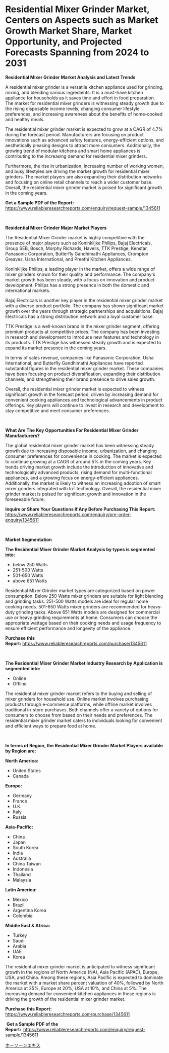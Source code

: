 <p><h1>Residential Mixer Grinder Market, Centers on Aspects such as Market Growth Market Share, Market Opportunity, and Projected Forecasts Spanning from 2024 to 2031</h1></p><p><strong>Residential Mixer Grinder Market Analysis and Latest Trends</strong></p>
<p><p>A residential mixer grinder is a versatile kitchen appliance used for grinding, mixing, and blending various ingredients. It is a must-have kitchen appliance for households as it saves time and effort in food preparation. The market for residential mixer grinders is witnessing steady growth due to the rising disposable income levels, changing consumer lifestyle preferences, and increasing awareness about the benefits of home-cooked and healthy meals.</p><p>The residential mixer grinder market is expected to grow at a CAGR of 4.7% during the forecast period. Manufacturers are focusing on product innovations such as advanced safety features, energy-efficient options, and aesthetically pleasing designs to attract more consumers. Additionally, the growing trend of modular kitchens and smart home appliances is contributing to the increasing demand for residential mixer grinders.</p><p>Furthermore, the rise in urbanization, increasing number of working women, and busy lifestyles are driving the market growth for residential mixer grinders. The market players are also expanding their distribution networks and focusing on online retail channels to reach a wider customer base. Overall, the residential mixer grinder market is poised for significant growth in the coming years.</p></p>
<p><strong>Get a Sample PDF of the Report:&nbsp;</strong> <a href="https://www.reliableresearchreports.com/enquiry/request-sample/1345611">https://www.reliableresearchreports.com/enquiry/request-sample/1345611</a></p>
<p>&nbsp;</p>
<p><strong>Residential Mixer Grinder Major Market Players</strong></p>
<p><p>The Residential Mixer Grinder market is highly competitive with the presence of major players such as Koninklijke Philips, Bajaj Electricals, Group SEB, Bosch, Morphy Richards, Havells, TTK Prestige, Kenstar, Panasonic Corporation, Butterfly Gandhimathi Appliances, Crompton Greaves, Usha International, and Preethi Kitchen Appliances.</p><p>Koninklijke Philips, a leading player in the market, offers a wide range of mixer grinders known for their quality and performance. The company's market growth has been steady, with a focus on innovation and product development. Philips has a strong presence in both the domestic and international markets.</p><p>Bajaj Electricals is another key player in the residential mixer grinder market with a diverse product portfolio. The company has shown significant market growth over the years through strategic partnerships and acquisitions. Bajaj Electricals has a strong distribution network and a loyal customer base.</p><p>TTK Prestige is a well-known brand in the mixer grinder segment, offering premium products at competitive prices. The company has been investing in research and development to introduce new features and technology in its products. TTK Prestige has witnessed steady growth and is expected to expand its market presence in the coming years.</p><p>In terms of sales revenue, companies like Panasonic Corporation, Usha International, and Butterfly Gandhimathi Appliances have reported substantial figures in the residential mixer grinder market. These companies have been focusing on product diversification, expanding their distribution channels, and strengthening their brand presence to drive sales growth.</p><p>Overall, the residential mixer grinder market is expected to witness significant growth in the forecast period, driven by increasing demand for convenient cooking appliances and technological advancements in product offerings. Key players will continue to invest in research and development to stay competitive and meet consumer preferences.</p></p>
<p>&nbsp;</p>
<p><strong>What Are The Key Opportunities For Residential Mixer Grinder Manufacturers?</strong></p>
<p><p>The global residential mixer grinder market has been witnessing steady growth due to increasing disposable income, urbanization, and changing consumer preferences for convenience in cooking. The market is expected to continue growing at a CAGR of around 5% in the coming years. Key trends driving market growth include the introduction of innovative and technologically advanced products, rising demand for multi-functional appliances, and a growing focus on energy-efficient appliances. Additionally, the market is likely to witness an increasing adoption of smart mixer grinders integrated with IoT technology. Overall, the residential mixer grinder market is poised for significant growth and innovation in the foreseeable future.</p></p>
<p><strong>Inquire or Share Your Questions If Any Before Purchasing This Report:</strong> <a href="https://www.reliableresearchreports.com/enquiry/pre-order-enquiry/1345611">https://www.reliableresearchreports.com/enquiry/pre-order-enquiry/1345611</a></p>
<p>&nbsp;</p>
<p><strong>Market Segmentation</strong></p>
<p><strong>The Residential Mixer Grinder Market Analysis by types is segmented into:</strong></p>
<p><ul><li>below 250 Watts</li><li>251-500 Watts</li><li>501-650 Watts</li><li>above 651 Watts</li></ul></p>
<p><p>Residential Mixer Grinder market types are categorized based on power consumption. Below 250 Watts mixer grinders are suitable for light blending and grinding tasks. 251-500 Watts models are ideal for regular home cooking needs. 501-650 Watts mixer grinders are recommended for heavy-duty grinding tasks. Above 651 Watts models are designed for commercial use or heavy grinding requirements at home. Consumers can choose the appropriate wattage based on their cooking needs and usage frequency to ensure efficient performance and longevity of the appliance.</p></p>
<p><strong>Purchase this Report:&nbsp;</strong><a href="https://www.reliableresearchreports.com/purchase/1345611">https://www.reliableresearchreports.com/purchase/1345611</a></p>
<p>&nbsp;</p>
<p><strong>The Residential Mixer Grinder Market Industry Research by Application is segmented into:</strong></p>
<p><ul><li>Online</li><li>Offline</li></ul></p>
<p><p>The residential mixer grinder market refers to the buying and selling of mixer grinders for household use. Online market involves purchasing products through e-commerce platforms, while offline market involves traditional in-store purchases. Both channels offer a variety of options for consumers to choose from based on their needs and preferences. The residential mixer grinder market caters to individuals looking for convenient and efficient ways to prepare food at home.</p></p>
<p>&nbsp;</p>
<p><strong>In terms of Region, the Residential Mixer Grinder Market Players available by Region are:</strong></p>
<p>
    <p> <strong> North America: </strong>
        <ul>
            <li>United States</li>
            <li>Canada</li>
        </ul>
        </p> 
    <p> <strong> Europe: </strong>
        <ul>
            <li>Germany</li>
            <li>France</li>
            <li>U.K.</li>
            <li>Italy</li>
            <li>Russia</li>
        </ul>
        </p> 
    <p> <strong> Asia-Pacific: </strong>
        <ul>
            <li>China</li>
            <li>Japan</li>
            <li>South Korea</li>
            <li>India</li>
            <li>Australia</li>
            <li>China Taiwan</li>
            <li>Indonesia</li>
            <li>Thailand</li>
            <li>Malaysia</li>
        </ul>
        </p> 
    <p> <strong> Latin America: </strong>
        <ul>
            <li>Mexico</li>
            <li>Brazil</li>
            <li>Argentina Korea</li>
            <li>Colombia</li>
        </ul>
        </p> 
    <p> <strong> Middle East & Africa: </strong>
        <ul>
            <li>Turkey</li>
            <li>Saudi</li>
            <li>Arabia</li>
            <li>UAE</li>
            <li>Korea</li>
        </ul>
    </p>
    </p>
<p><p>The residential mixer grinder market is anticipated to witness significant growth in the regions of North America (NA), Asia Pacific (APAC), Europe, USA, and China. Among these regions, Asia Pacific is expected to dominate the market with a market share percent valuation of 40%, followed by North America at 25%, Europe at 20%, USA at 10%, and China at 5%. The increasing demand for convenient kitchen appliances in these regions is driving the growth of the residential mixer grinder market.</p></p>
<p><strong>Purchase this Report: </strong><a href="https://www.reliableresearchreports.com/purchase/1345611">https://www.reliableresearchreports.com/purchase/1345611</a></p>
<p>&nbsp;<strong>Get a Sample PDF of the Report:&nbsp;&nbsp;</strong><a href="https://www.reliableresearchreports.com/enquiry/request-sample/1345611">https://www.reliableresearchreports.com/enquiry/request-sample/1345611</a></p>
<p><strong></strong></p>
<p><p><a href="https://github.com/mreklxf44233/Market-Research-Report-List-1/blob/main/49969697271.md">ホーソーンエキス</a></p></p>